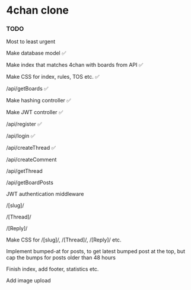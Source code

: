 # 4chan clone
### TODO

Most to least urgent

Make database model ✅

Make index that matches 4chan with boards from API ✅

Make CSS for index, rules, TOS etc. ✅

/api/getBoards ✅

Make hashing controller ✅

Make JWT controller ✅

/api/register ✅

/api/login ✅

/api/createThread ✅

/api/createComment

/api/getThread

/api/getBoardPosts

JWT authentication middleware

/[slug]/

/[Thread]/

/[Reply]/

Make CSS for /[slug]/, /[Thread]/, /[Reply]/ etc.

Implement bumped-at for posts, to get latest bumped post at the top, but cap the bumps for posts older than 48 hours

Finish index, add footer, statistics etc.

Add image upload
